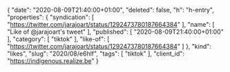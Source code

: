 {
  "date": "2020-08-09T21:40:00+01:00",
  "deleted": false,
  "h": "h-entry",
  "properties": {
    "syndication": [
      "https://twitter.com/jarajoart/status/1292473780187664384"
    ],
    "name": [
      "Like of @jarajoart's tweet"
    ],
    "published": [
      "2020-08-09T21:40:00+01:00"
    ],
    "category": [
      "tiktok"
    ],
    "like-of": [
      "https://twitter.com/jarajoart/status/1292473780187664384"
    ]
  },
  "kind": "likes",
  "slug": "2020/08/e6hlf",
  "tags": [
    "tiktok"
  ],
  "client_id": "https://indigenous.realize.be"
}
